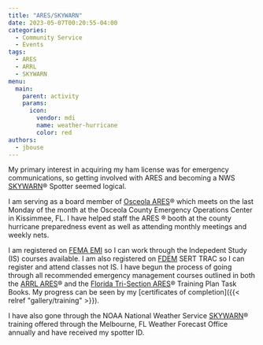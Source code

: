 ```yaml
---
title: "ARES/SKYWARN"
date: 2023-05-07T00:20:55-04:00
categories:
  - Community Service
  - Events
tags:
  - ARES
  - ARRL
  - SKYWARN
menu:
  main:
    parent: activity
    params:
      icon:
        vendor: mdi
        name: weather-hurricane
        color: red
authors:
  - jbouse
---
```


My primary interest in acquiring my ham license was for emergency communications,
so getting involved with ARES and becoming a NWS [SKYWARN]:registered: Spotter seemed logical.

<!--more-->

I am serving as a board member of [Osceola ARES](https://www.osceolacountyares.org/):registered: which meets
on the last Monday of the month at the Osceola County Emergency Operations Center in
Kissimmee, FL. I have helped staff the ARES :registered: booth at the county hurricane preparedness
event as well as attending monthly meetings and weekly nets.

I am registered on [FEMA EMI][FEMA] so I can work through the
Indepedent Study (IS) courses available. I am also registered
on [FDEM] SERT TRAC so I can register and attend classes not IS.
I have begun the process of going through all recommended emergency
management courses outlined in both the [ARRL ARES][ARESPTB]:registered: and the
[Florida Tri-Section ARES][FLARESPTB]:registered: Training Plan Task Books.
My progress can be seen by my [certificates of completion]({{< relref "gallery/training" >}}).

I have also gone through the NOAA National Weather Service [SKYWARN]:registered: training offered through the Melbourne, FL Weather Forecast Office
annually and have received my spotter ID.

[SKYWARN]: https://www.weather.gov/SKYWARN "NOAA NWS SKYWARN"
[ARESPTB]:https://www.arrl.org/files/file/EMCOMM/ARRL-ARES-STANDARDIZED-TRAINING-TASK-BOOK-V2_2_1.pdf "ARRL Standardized Training Plan Task Book"
[FLARESPTB]: https://sflarrl.org/ares/Florida%20ARES%20Training%20Task%20Book%202020.pdf "Florida Tri Section ARES Training Task Book"
[FEMA]: https://training.fema.gov/is/ "FEMA Emergency Management Institute"
[FDEM]: https://trac.floridadisaster.org/ "Florida State Emergency Response Team"
